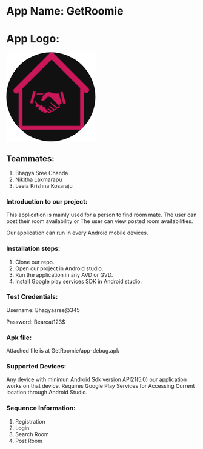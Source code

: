 # App Name: GetRoomie

# App Logo: 
![alt text](GetRoomieCode/app/src/main/res/drawable/icon.jpg)

## Teammates:

1. Bhagya Sree Chanda
1. Nikitha Lakmarapu
1. Leela Krishna Kosaraju


### Introduction to our project:
This application is mainly used for a person to find room mate. The user can post their room availability or The user can view posted room availabilities.

Our application can run in every Android mobile devices.

### Installation steps:

1. Clone our repo.
1. Open our project in Android studio.
1. Run the application in any AVD or GVD.
1. Install Google play services SDK in Android studio.

### Test Credentials:
Username: Bhagyasree@345

Password: Bearcat123$

### Apk file: 
Attached file is at GetRoomie/app-debug.apk

### Supported Devices:

Any device with minimun Android Sdk version API21(5.0) our application works on that device.
Requires Google Play Services for Accessing Current location through Android Studio.

### Sequence Information:
 1. Registration
 2. Login
 3. Search Room
 4. Post Room
